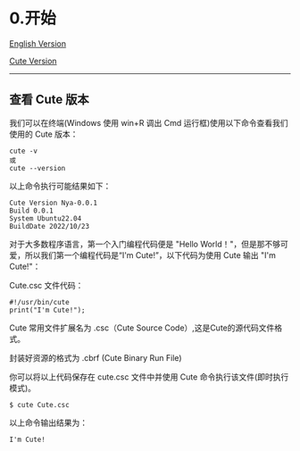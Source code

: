 # 0.开始

[English Version](0.Start.md)

[Cute Version](0.Start-Cute.md)
***
## 查看 Cute 版本

我们可以在终端(Windows 使用 win+R 调出 Cmd 运行框)使用以下命令查看我们使用的 Cute 版本：

    cute -v 
    或 
    cute --version

以上命令执行可能结果如下：

    Cute Version Nya-0.0.1 
    Build 0.0.1 
    System Ubuntu22.04
    BuildDate 2022/10/23

对于大多数程序语言，第一个入门编程代码便是 "Hello World！"，但是那不够可爱，所以我们第一个编程代码是“I'm Cute!”，以下代码为使用 Cute 输出 "I'm Cute!"：

Cute.csc 文件代码：

    #!/usr/bin/cute
    print("I'm Cute!");

Cute 常用文件扩展名为 .csc（Cute Source Code）,这是Cute的源代码文件格式。

封装好资源的格式为 .cbrf (Cute Binary Run File)

你可以将以上代码保存在 cute.csc 文件中并使用 Cute 命令执行该文件(即时执行模式)。

    $ cute Cute.csc

以上命令输出结果为：

    I'm Cute!